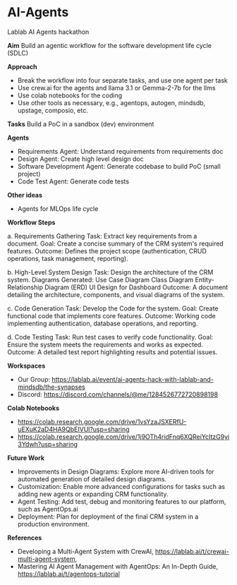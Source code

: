 # AI-Agents
Lablab AI Agents hackathon

**Aim**
Build an agentic workflow for the software development life cycle (SDLC)

**Approach**
- Break the workflow into four separate tasks, and use one agent per task
- Use crew.ai for the agents and llama 3.1 or Gemma-2-7b for the llms
- Use colab notebooks for the coding
- Use other tools as necessary, e.g., agentops, autogen, mindsdb, upstage, composio, etc.

**Tasks**
Build a PoC in a sandbox (dev) environment

**Agents**
- Requirements Agent: Understand requirements from requirements doc
- Design Agent: Create high level design doc
- Software Development Agent: Generate codebase to build PoC (small project)
- Code Test Agent: Generate code tests

**Other ideas**
- Agents for MLOps life cycle

**Workflow Steps**

a. Requirements Gathering
Task: Extract key requirements from a document.
Goal: Create a concise summary of the CRM system's required features.
Outcome: Defines the project scope (authentication, CRUD operations, task management, reporting).

b. High-Level System Design
Task: Design the architecture of the CRM system.
Diagrams Generated:
Use Case Diagram
Class Diagram
Entity-Relationship Diagram (ERD)
UI Design for Dashboard
Outcome: A document detailing the architecture, components, and visual diagrams of the system.

c. Code Generation
Task: Develop the Code for the system.
Goal: Create functional code that implements core features.
Outcome: Working code implementing authentication, database operations, and reporting.

d. Code Testing
Task: Run test cases to verify code functionality.
Goal: Ensure the system meets the requirements and works as expected.
Outcome: A detailed test report highlighting results and potential issues.

**Workspaces**
- Our Group: https://lablab.ai/event/ai-agents-hack-with-lablab-and-mindsdb/the-synapses
- Discord: https://discord.com/channels/@me/1284526772720898198

**Colab Notebooks**
- https://colab.research.google.com/drive/1vsYzaJSXERfU-uEXuK2aD4HA9QbEIVUl?usp=sharing
- https://colab.research.google.com/drive/1j9OTh4ridFnq6XQReiYcItzG9yi3Ydwh?usp=sharing

**Future Work**
- Improvements in Design Diagrams: Explore more AI-driven tools for automated generation of detailed design diagrams.
- Customization: Enable more advanced configurations for tasks such as adding new agents or expanding CRM functionality.
- Agent Testing: Add test, debug and monitoring features to our platform, such as AgentOps.ai
- Deployment: Plan for deployment of the final CRM system in a production environment.

**References**
- Developing a Multi-Agent System with CrewAI, https://lablab.ai/t/crewai-multi-agent-system,
- Mastering AI Agent Management with AgentOps: An In-Depth Guide, https://lablab.ai/t/agentops-tutorial 
